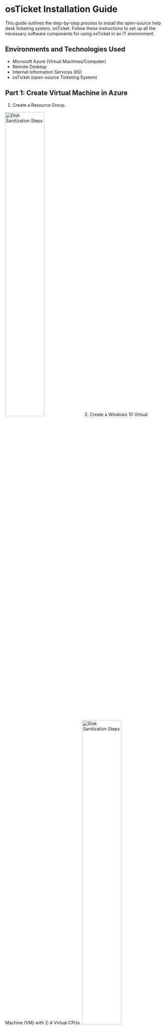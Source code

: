 # osTicket Installation Guide

This guide outlines the step-by-step process to install the open-source help desk ticketing system, osTicket. Follow these instructions to set up all the necessary software components for using osTicket in an IT environment.

## Environments and Technologies Used

- Microsoft Azure (Virtual Machines/Computer)
- Remote Desktop
- Internet Information Services (IIS)
- osTicket (open-source Ticketing System)

## Part 1: Create Virtual Machine in Azure

1. Create a Resource Group.
<img src="https://i.imgur.com/uTEMc4e.png" height="50%" width="50%" alt="Disk Sanitization Steps"/>
2. Create a Windows 10 Virtual Machine (VM) with 2-4 Virtual CPUs.
<img src="https://i.imgur.com/MlH2uOe.png" height="50%" width="50%" alt="Disk Sanitization Steps"/>
4. Allow the VM to create a new Virtual Network (Vnet).

## Part 2: Installation

### Installation Files

Download the necessary files from Google as listed below for osTicket installation.
https://drive.google.com/drive/u/1/folders/1APMfNyfNzcxZC6EzdaNfdZsUwxWYChf6

1.  **Access Your New Virtual Machine Through Remote Desktop and Complete Normal Windows Setup**
2.  **Install / Enable IIS in your Windows Virtual Machine WITH CGI and Common HTTP Features:**
   - Open Control Panel.
   - Navigate to Programs > Programs and Features > "Turn Windows features on and off."

<img src="https://i.imgur.com/oWiwOiq.png" height="50%" width="50%" alt="Disk Sanitization Steps"/>

   - Under World Wide Web Services:
      - Application Development Features:
       - [X] CGI
       - [X] Common HTTP Features
       
<img src="https://i.imgur.com/xUS2zkY.png" height="50%" width="50%" alt="Disk Sanitization Steps"/>
<img src="https://i.imgur.com/eDQjRhM.png" height="50%" width="50%" alt="Disk Sanitization Steps"/>

3. Install PHP Manager for IIS (PHPManagerForIIS_V1.5.0.msi) and Rewrite Module (rewrite_amd64_en-US.msi).
<img src="https://i.imgur.com/jaGfdKC.png" height="80%" width="80%" alt="Disk Sanitization Steps"/>

4. Create a directory in C drive: `C:\PHP`.
<img src="https://i.imgur.com/E222253.png" height="80%" width="80%" alt="Disk Sanitization Steps"/>

   - Download PHP 7.3.8 (php-7.3.8-nts-Win32-VC15-x86.zip) and unzip its contents into `C:\PHP`.
<img src="https://i.imgur.com/B0zej1i.png" height="80%" width="80%" alt="Disk Sanitization Steps"/>
   - Download and install VC_redist.x86.exe.
<img src="https://i.imgur.com/I9sA5tt.png" height="80%" width="80%" alt="Disk Sanitization Steps"/>

6. Download and install MySQL 5.5.62 (mysql-5.5.62-win32.msi).
   - Select Typical Setup.
   - Launch Configuration Wizard (after install).
   - Choose Standard Configuration.
   - Set a password, e.g., "Password1."

7. Open IIS as an Admin, click on PHP Manager, and register PHP from within IIS.

8. Reload IIS (Stop and Start the server).

9. **Install osTicket v1.15.8:**
   - Download osTicket, extract, and copy the "upload" folder to `c:\inetpub\wwwroot`.
   - Rename "upload" to "osTicket."
   - Reload IIS.

10. Enable the following PHP extensions in PHP Manager:
   - php_imap.dll
   - php_intl.dll
   - php_opcache.dll
   - Refresh the osTicket site in your browser.

11. Rename: `ost-config.php` from `C:\inetpub\wwwroot\osTicket\include\ost-sampleconfig.php` to `C:\inetpub\wwwroot\osTicket\include\ost-config.php`.

12. **Assign Permissions to `ost-config.php`:**
    - Right-click on `ost-config.php`.
    - Click on Properties > Security tab.
    - Disable inheritance.
    - Add "Everyone" and set Basic permissions to "Read."

13. Continue setting up osTicket in the browser:
    - Name: Helpdesk.
    - Default email (receives email from customers).

14. **Download and Install HeidiSQL:**
    - Open HeidiSQL.
    - Create a new session (root/Password1).
    - Connect to the session.
    - Create a database called "osTicket."

15. Continue setting up osTicket in the browser:
    - MySQL Database: osTicket
    - MySQL Username: root
    - MySQL Password: Password1
    - Click "Install Now!"

Congratulations! osTicket should now be installed successfully. Browse to your help desk login page: [http://localhost/osTicket/scp/login.php](http://localhost/osTicket/scp/login.php).

End Users osTicket URL: [http://localhost/osTicket/](http://localhost/osTicket/).

## Cleanup

- Delete: `C:\inetpub\wwwroot\osTicket\setup`.
- Set Permissions to "Read" only: `C:\inetpub\wwwroot\osTicket\include\ost-config.php`.

## Notes

- Browse to your help desk login page: [http://localhost/osTicket/scp/login.php](http://localhost/osTicket/scp/login.php).
- End Users osTicket URL: [http://localhost/osTicket/](http://localhost/osTicket/).
```
